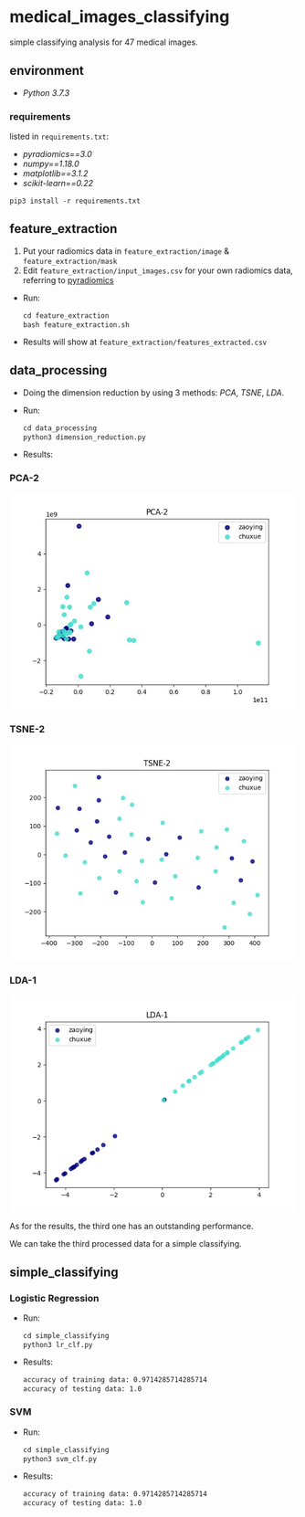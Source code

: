 # medical_images_classifying

simple classifying analysis for 47 medical images.

## environment

- *Python 3.7.3*

### requirements

listed in `requirements.txt`:

- *pyradiomics==3.0*
- *numpy==1.18.0*
- *matplotlib==3.1.2*
- *scikit-learn==0.22*

```shell
pip3 install -r requirements.txt
```

## feature_extraction

1. Put your radiomics data in `feature_extraction/image` & `feature_extraction/mask` 
2. Edit `feature_extraction/input_images.csv` for your own radiomics data, referring to [pyradiomics](https://github.com/radiomics/pyradiomics)

- Run:

  ```shell
  cd feature_extraction
  bash feature_extraction.sh
  ```

- Results will show at `feature_extraction/features_extracted.csv`

## data_processing

- Doing the dimension reduction by using 3 methods: *PCA*, *TSNE*, *LDA*.

- Run:

  ```shell
  cd data_processing
  python3 dimension_reduction.py
  ```

- Results:

### PCA-2

![](https://raw.githubusercontent.com/YuYuYuZero/medical_images_classifying/master/data_processing/PCA-2.jpg)

### TSNE-2

![](https://raw.githubusercontent.com/YuYuYuZero/medical_images_classifying/master/data_processing/TSNE-2.jpg)

### LDA-1

![](https://raw.githubusercontent.com/YuYuYuZero/medical_images_classifying/master/data_processing/LDA-1.jpg)

As for the results, the third one has an outstanding performance. 

We can take the third processed data for a simple classifying.

## simple_classifying

### Logistic Regression

- Run:

  ```shell
  cd simple_classifying
  python3 lr_clf.py
  ```

- Results:

  ```
  accuracy of training data: 0.9714285714285714
  accuracy of testing data: 1.0
  ```

### SVM

- Run:

  ```shell
  cd simple_classifying
  python3 svm_clf.py
  ```

- Results:

  ```
  accuracy of training data: 0.9714285714285714
  accuracy of testing data: 1.0
  ```

